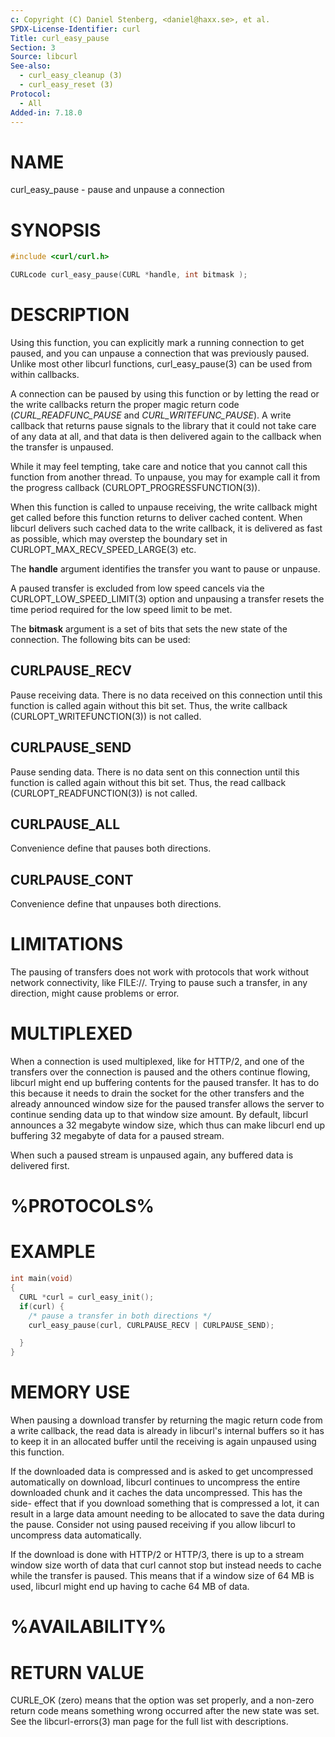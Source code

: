 ```yaml
---
c: Copyright (C) Daniel Stenberg, <daniel@haxx.se>, et al.
SPDX-License-Identifier: curl
Title: curl_easy_pause
Section: 3
Source: libcurl
See-also:
  - curl_easy_cleanup (3)
  - curl_easy_reset (3)
Protocol:
  - All
Added-in: 7.18.0
---
```


# NAME

curl_easy_pause - pause and unpause a connection

# SYNOPSIS

~~~c
#include <curl/curl.h>

CURLcode curl_easy_pause(CURL *handle, int bitmask );
~~~

# DESCRIPTION

Using this function, you can explicitly mark a running connection to get
paused, and you can unpause a connection that was previously paused. Unlike
most other libcurl functions, curl_easy_pause(3) can be used from within
callbacks.

A connection can be paused by using this function or by letting the read or
the write callbacks return the proper magic return code
(*CURL_READFUNC_PAUSE* and *CURL_WRITEFUNC_PAUSE*). A write callback
that returns pause signals to the library that it could not take care of any
data at all, and that data is then delivered again to the callback when the
transfer is unpaused.

While it may feel tempting, take care and notice that you cannot call this
function from another thread. To unpause, you may for example call it from the
progress callback (CURLOPT_PROGRESSFUNCTION(3)).

When this function is called to unpause receiving, the write callback might
get called before this function returns to deliver cached content. When
libcurl delivers such cached data to the write callback, it is delivered as
fast as possible, which may overstep the boundary set in
CURLOPT_MAX_RECV_SPEED_LARGE(3) etc.

The **handle** argument identifies the transfer you want to pause or
unpause.

A paused transfer is excluded from low speed cancels via the
CURLOPT_LOW_SPEED_LIMIT(3) option and unpausing a transfer resets the
time period required for the low speed limit to be met.

The **bitmask** argument is a set of bits that sets the new state of the
connection. The following bits can be used:

## CURLPAUSE_RECV

Pause receiving data. There is no data received on this connection until this
function is called again without this bit set. Thus, the write callback
(CURLOPT_WRITEFUNCTION(3)) is not called.

## CURLPAUSE_SEND

Pause sending data. There is no data sent on this connection until this
function is called again without this bit set. Thus, the read callback
(CURLOPT_READFUNCTION(3)) is not called.

## CURLPAUSE_ALL

Convenience define that pauses both directions.

## CURLPAUSE_CONT

Convenience define that unpauses both directions.

# LIMITATIONS

The pausing of transfers does not work with protocols that work without
network connectivity, like FILE://. Trying to pause such a transfer, in any
direction, might cause problems or error.

# MULTIPLEXED

When a connection is used multiplexed, like for HTTP/2, and one of the
transfers over the connection is paused and the others continue flowing,
libcurl might end up buffering contents for the paused transfer. It has to do
this because it needs to drain the socket for the other transfers and the
already announced window size for the paused transfer allows the server to
continue sending data up to that window size amount. By default, libcurl
announces a 32 megabyte window size, which thus can make libcurl end up
buffering 32 megabyte of data for a paused stream.

When such a paused stream is unpaused again, any buffered data is delivered
first.

# %PROTOCOLS%

# EXAMPLE

~~~c
int main(void)
{
  CURL *curl = curl_easy_init();
  if(curl) {
    /* pause a transfer in both directions */
    curl_easy_pause(curl, CURLPAUSE_RECV | CURLPAUSE_SEND);

  }
}
~~~

# MEMORY USE

When pausing a download transfer by returning the magic return code from a
write callback, the read data is already in libcurl's internal buffers so it
has to keep it in an allocated buffer until the receiving is again unpaused
using this function.

If the downloaded data is compressed and is asked to get uncompressed
automatically on download, libcurl continues to uncompress the entire
downloaded chunk and it caches the data uncompressed. This has the side-
effect that if you download something that is compressed a lot, it can result
in a large data amount needing to be allocated to save the data during the
pause. Consider not using paused receiving if you allow libcurl to uncompress
data automatically.

If the download is done with HTTP/2 or HTTP/3, there is up to a stream window
size worth of data that curl cannot stop but instead needs to cache while the
transfer is paused. This means that if a window size of 64 MB is used, libcurl
might end up having to cache 64 MB of data.

# %AVAILABILITY%

# RETURN VALUE

CURLE_OK (zero) means that the option was set properly, and a non-zero return
code means something wrong occurred after the new state was set. See the
libcurl-errors(3) man page for the full list with descriptions.
